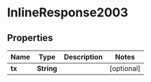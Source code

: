 
# InlineResponse2003

## Properties
Name | Type | Description | Notes
------------ | ------------- | ------------- | -------------
**tx** | **String** |  |  [optional]




